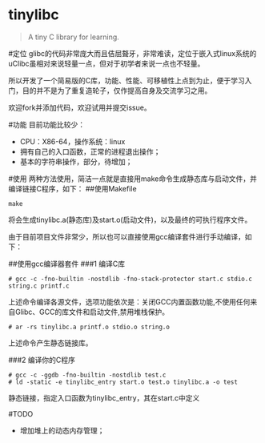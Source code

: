 # tinylibc
> A tiny C library for learning.

#定位
glibc的代码非常庞大而且佶屈聱牙，非常难读，定位于嵌入式linux系统的uClibc虽相对来说轻量一点，但对于初学者来说一点也不轻量。

所以开发了一个简易版的C库，功能、性能、可移植性上点到为止，便于学习入门，目的并不是为了重复造轮子，仅作提高自身及交流学习之用。

欢迎fork并添加代码，欢迎试用并提交issue。

#功能
目前功能比较少：

* CPU：X86-64，操作系统：linux
* 拥有自己的入口函数，正常的进程退出操作；
* 基本的字符串操作，部分，待增加；

#使用
两种方法使用，简洁一点就是直接用make命令生成静态库与启动文件，并编译链接C程序，如下：
##使用Makefile
```
make
```
将会生成tinylibc.a(静态库)及start.o(启动文件)，以及最终的可执行程序文件。


由于目前项目文件非常少，所以也可以直接使用gcc编译套件进行手动编译，如下：

##使用gcc编译器套件
###1 编译C库
```
# gcc -c -fno-builtin -nostdlib -fno-stack-protector start.c stdio.c string.c printf.c
```
上述命令编译各源文件，选项功能依次是：关闭GCC内置函数功能,不使用任何来自Glibc、GCC的库文件和启动文件,禁用堆栈保护。

```
# ar -rs tinylibc.a printf.o stdio.o string.o
```
上述命令产生静态链接库。

###2 编译你的C程序

```
# gcc -c -ggdb -fno-builtin -nostdlib test.c
# ld -static -e tinylibc_entry start.o test.o tinylibc.a -o test
```
静态链接，指定入口函数为tinylibc_entry，其在start.c中定义




#TODO

* 增加堆上的动态内存管理；
